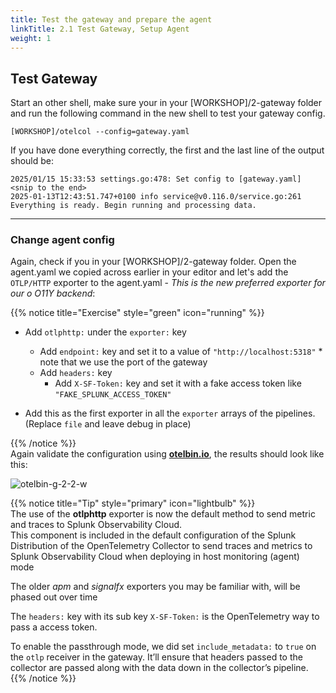 ```yaml
---
title: Test the gateway and prepare the agent  
linkTitle: 2.1 Test Gateway, Setup Agent 
weight: 1
---
```


## Test Gateway

Start an other shell, make sure your in your [WORKSHOP]/2-gateway folder and run the following command in the new shell to test your gateway config.

```text
[WORKSHOP]/otelcol --config=gateway.yaml
```

If you have done everything correctly, the first and the last line of the output should be:

```text
2025/01/15 15:33:53 settings.go:478: Set config to [gateway.yaml]
<snip to the end>
2025-01-13T12:43:51.747+0100 info service@v0.116.0/service.go:261 Everything is ready. Begin running and processing data.
```

---

### Change agent config

Again, check if you in your [WORKSHOP]/2-gateway folder.  Open the agent.yaml we copied across earlier in your editor and let's add the `OTLP/HTTP` exporter to the agent.yaml - *This is the new preferred exporter for our o O11Y backend*:

{{% notice title="Exercise" style="green" icon="running" %}}

- Add `otlphttp:` under the `exporter:` key
  - Add `endpoint:` key and set it to a value of `"http://localhost:5318"`   *  note that we use the port of the gateway
  - Add `headers:` key
    - Add `X-SF-Token:` key and set it with a fake access token like `"FAKE_SPLUNK_ACCESS_TOKEN"`  

- Add this as the first exporter in all the `exporter` arrays of the pipelines.  (Replace `file` and leave debug in place)

{{% /notice %}}  
Again validate the configuration using **[otelbin.io](https://www.otelbin.io/)**, the results should look like this:

![otelbin-g-2-2-w](../../images/gateway-2-2w.png)

{{% notice title="Tip" style="primary"  icon="lightbulb" %}}  
The use of the **otlphttp** exporter is now the default method to send metric and traces to Splunk Observability Cloud.  
This component is included in the default configuration of the Splunk Distribution of the OpenTelemetry Collector to send traces and metrics to Splunk Observability Cloud when deploying in host monitoring (agent) mode

The older *apm* and *signalfx* exporters you may be familiar with, will be phased out over time

The `headers:` key with its sub key `X-SF-Token:` is the OpenTelemetry way to pass a access token.

To enable the passthrough mode, we did set `include_metadata:` to `true` on the `otlp` receiver in the gateway. It’ll ensure that headers passed to the collector are passed along with the data down in the collector’s pipeline.
{{% /notice %}}

